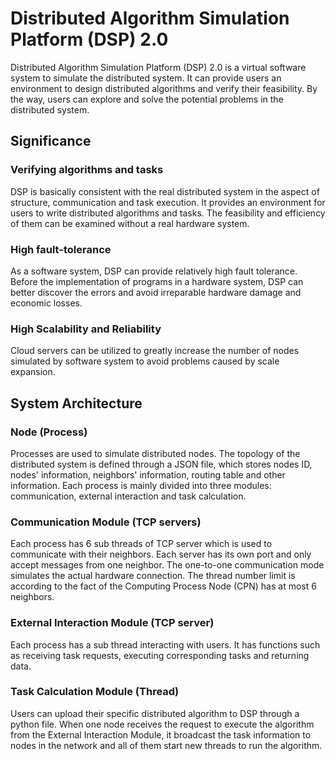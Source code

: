 
# Distributed Algorithm Simulation Platform (DSP) 2.0
Distributed Algorithm Simulation Platform (DSP) 2.0 is a virtual software system to simulate the distributed system. It can provide users an environment to design distributed algorithms and verify their feasibility. By the way, users can explore and solve the potential problems in the distributed system.
## Significance

### Verifying algorithms and tasks
DSP is basically consistent with the real distributed system in the aspect of structure, communication and task execution. It provides an environment for users to write distributed algorithms and tasks. The feasibility and efficiency of them can be examined without a real hardware system.

### High fault-tolerance
 As a software system, DSP can provide relatively high fault tolerance. Before the implementation of programs in a hardware system, DSP can better discover the errors and avoid irreparable hardware damage and economic losses.
 
### High Scalability and Reliability
Cloud servers can be utilized to greatly increase the number of nodes simulated by software system to avoid problems caused by scale expansion.

## System Architecture
### Node (Process)
Processes are used to simulate distributed nodes. The topology of the distributed system is defined through a JSON file, which stores nodes ID, nodes' information, neighbors' information, routing table and other information. Each process is mainly divided into three modules: communication, external interaction and task calculation.
### Communication Module (TCP servers)
Each process has 6 sub threads of TCP server which is used to communicate with their neighbors. Each server has its own port and only accept messages from one neighbor. The one-to-one communication mode simulates the actual hardware connection. The thread number limit is according to the fact of the Computing Process Node (CPN) has at most 6 neighbors.
### External Interaction Module (TCP server)
Each process has a sub thread interacting with users. It has functions such as receiving task requests, executing corresponding tasks and returning data.
### Task Calculation Module (Thread)
Users can upload their specific distributed algorithm to DSP through a python file. When one node receives the request to execute the algorithm from the External Interaction Module, it broadcast the task information to nodes in the network and all of them start new threads to run the algorithm.
